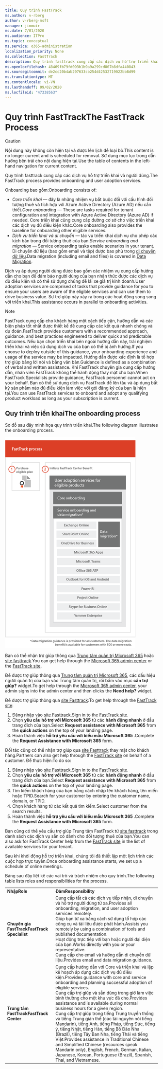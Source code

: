 ```yaml
---
title: Quy trình FastTrack
ms.author: v-rberg
author: v-rberg-msft
manager: jimmuir
ms.date: 7/01/2020
ms.audience: ITPro
ms.topic: conceptual
ms.service: o365-administration
localization_priority: None
ms.collection: FastTrack
description: Quy trình fasttrack cung cấp các dịch vụ hỗ trợ triển khai và người dùng.
ms.openlocfilehash: 48469fb79fd093b1b9a9a299cd807b8dfa440843
ms.sourcegitcommit: de2cc20b4ab297633cb254d42532719022bb8d99
ms.translationtype: MT
ms.contentlocale: vi-VN
ms.lasthandoff: 09/02/2020
ms.locfileid: "47338563"
---
```

# <a name="the-fasttrack-process"></a><span data-ttu-id="1a5fe-103">Quy trình FastTrack</span><span class="sxs-lookup"><span data-stu-id="1a5fe-103">The FastTrack Process</span></span>

> [!CAUTION]
> <span data-ttu-id="1a5fe-104">Nội dung này không còn hiện tại và được lên lịch để loại bỏ.</span><span class="sxs-lookup"><span data-stu-id="1a5fe-104">This content is no longer current and is scheduled for removal.</span></span> <span data-ttu-id="1a5fe-105">Sử dụng mục lục trong dẫn hướng bên trái cho nội dung hiện tại.</span><span class="sxs-lookup"><span data-stu-id="1a5fe-105">Use the table of contents in the left-hand navigation for current content.</span></span>

<span data-ttu-id="1a5fe-106">Quy trình fasttrack cung cấp các dịch vụ hỗ trợ triển khai và người dùng.</span><span class="sxs-lookup"><span data-stu-id="1a5fe-106">The FastTrack process provides onboarding and user adoption services.</span></span> 
  
<span data-ttu-id="1a5fe-107">Onboarding bao gồm:</span><span class="sxs-lookup"><span data-stu-id="1a5fe-107">Onboarding consists of:</span></span>
  
- <span data-ttu-id="1a5fe-108">*Core triển khai* — đây là những nhiệm vụ bắt buộc đối với cấu hình đối tượng thuê và tích hợp với Azure Active Directory (Azure AD) nếu cần thiết.</span><span class="sxs-lookup"><span data-stu-id="1a5fe-108">*Core onboarding* — These are tasks required for tenant configuration and integration with Azure Active Directory (Azure AD) if needed.</span></span> <span data-ttu-id="1a5fe-109">Core triển khai cũng cung cấp đường cơ sở cho việc triển khai các dịch vụ đủ điều kiện khác.</span><span class="sxs-lookup"><span data-stu-id="1a5fe-109">Core onboarding also provides the baseline for onboarding other eligible services.</span></span> 
- <span data-ttu-id="1a5fe-110">*Dịch vụ triển khai và di chuyển* — tác vụ triển khai dịch vụ cho phép các kịch bản trong đối tượng thuê của bạn.</span><span class="sxs-lookup"><span data-stu-id="1a5fe-110">*Service onboarding and migration* — Service onboarding tasks enable scenarios in your tenant.</span></span> <span data-ttu-id="1a5fe-111">Di chuyển dữ liệu (bao gồm email và tệp) được bao phủ trong [di chuyển dữ liệu](O365-data-migration.md).</span><span class="sxs-lookup"><span data-stu-id="1a5fe-111">Data migration (including email and files) is covered in [Data Migration](O365-data-migration.md).</span></span> 
    
<span data-ttu-id="1a5fe-112">Dịch vụ áp dụng người dùng được bao gồm các nhiệm vụ cung cấp hướng dẫn cho bạn để đảm bảo người dùng của bạn nhận thức được các dịch vụ đủ điều kiện và có thể sử dụng chúng để lái xe giá trị kinh doanh.</span><span class="sxs-lookup"><span data-stu-id="1a5fe-112">User adoption services are comprised of tasks that provide guidance for you to ensure your users are aware of the eligible services and can use them to drive business value.</span></span> <span data-ttu-id="1a5fe-113">Sự trợ giúp này xảy ra trong các hoạt động song song với triển khai.</span><span class="sxs-lookup"><span data-stu-id="1a5fe-113">This assistance occurs in parallel to onboarding activities.</span></span>
  
> [!NOTE]
> <span data-ttu-id="1a5fe-114">FastTrack cung cấp cho khách hàng một cách tiếp cận, hướng dẫn và các biện pháp tốt nhất được thiết kế để cung cấp các kết quả nhanh chóng và dự đoán.</span><span class="sxs-lookup"><span data-stu-id="1a5fe-114">FastTrack provides customers with a recommended approach, guidance, and best practices engineered to deliver quick and predictable outcomes.</span></span> <span data-ttu-id="1a5fe-115">Nếu bạn chọn triển khai bên ngoài hướng dẫn này, trải nghiệm triển khai và việc sử dụng dịch vụ của bạn có thể bị ảnh hưởng.</span><span class="sxs-lookup"><span data-stu-id="1a5fe-115">If you choose to deploy outside of this guidance, your onboarding experience and usage of the service may be impacted.</span></span> <span data-ttu-id="1a5fe-116">Hướng dẫn được xác định là tổ hợp trợ giúp bằng lời nói và bằng văn bản.</span><span class="sxs-lookup"><span data-stu-id="1a5fe-116">Guidance is defined as a combination of verbal and written assistance.</span></span> <span data-ttu-id="1a5fe-117">Khi FastTrack chuyên gia cung cấp hướng dẫn, nhân viên FastTrack không thể hành động thay mặt cho bạn.</span><span class="sxs-lookup"><span data-stu-id="1a5fe-117">When FastTrack Specialists provide guidance, FastTrack personnel cannot act on your behalf.</span></span> <span data-ttu-id="1a5fe-118">Bạn có thể sử dụng dịch vụ FastTrack để lên tàu và áp dụng bất kỳ sản phẩm nào đủ điều kiện làm việc với gói đăng ký của bạn là hiện tại.</span><span class="sxs-lookup"><span data-stu-id="1a5fe-118">You can use FastTrack services to onboard and adopt any qualifying product workload as long as your subscription is current.</span></span> 
  
## <a name="the-onboarding-process"></a><span data-ttu-id="1a5fe-119">Quy trình triển khai</span><span class="sxs-lookup"><span data-stu-id="1a5fe-119">The onboarding process</span></span>

<span data-ttu-id="1a5fe-120">Sơ đồ sau đây minh họa quy trình triển khai.</span><span class="sxs-lookup"><span data-stu-id="1a5fe-120">The following diagram illustrates the onboarding process.</span></span>
  
![Đường thời gian sử dụng lợi ích Onboarding](media/o365-onboarding-timeline-m365-apps.png)
  
<span data-ttu-id="1a5fe-122">Bạn có thể nhận trợ giúp thông qua [Trung tâm quản trị Microsoft 365](https://go.microsoft.com/fwlink/?linkid=2032704) hoặc [site fasttrack](https://go.microsoft.com/fwlink/?linkid=780698).</span><span class="sxs-lookup"><span data-stu-id="1a5fe-122">You can get help through the [Microsoft 365 admin center](https://go.microsoft.com/fwlink/?linkid=2032704) or the [FastTrack site](https://go.microsoft.com/fwlink/?linkid=780698).</span></span> 

<span data-ttu-id="1a5fe-123">Để được trợ giúp thông qua [Trung tâm quản trị Microsoft 365](https://go.microsoft.com/fwlink/?linkid=2032704), các dấu hiệu người quản trị của bạn vào Trung tâm quản trị, rồi bấm vào mục **cần trợ giúp?** widget.</span><span class="sxs-lookup"><span data-stu-id="1a5fe-123">To get help through the [Microsoft 365 admin center](https://go.microsoft.com/fwlink/?linkid=2032704), your admin signs into the admin center and then clicks the **Need help?** widget.</span></span> 

<span data-ttu-id="1a5fe-124">Để được trợ giúp thông qua [site Fasttrack](https://go.microsoft.com/fwlink/?linkid=780698):</span><span class="sxs-lookup"><span data-stu-id="1a5fe-124">To get help through the [FastTrack site](https://go.microsoft.com/fwlink/?linkid=780698):</span></span> 
1.    <span data-ttu-id="1a5fe-125">Đăng nhập vào [site Fasttrack](https://go.microsoft.com/fwlink/?linkid=780698).</span><span class="sxs-lookup"><span data-stu-id="1a5fe-125">Sign in to the [FastTrack site](https://go.microsoft.com/fwlink/?linkid=780698).</span></span> 
2.    <span data-ttu-id="1a5fe-126">Chọn **yêu cầu hỗ trợ với Microsoft 365** từ các **hành động nhanh** ở đầu trang đích của bạn.</span><span class="sxs-lookup"><span data-stu-id="1a5fe-126">Select **Request assistance with Microsoft 365** from the **quick actions** on the top of your landing page.</span></span>
3.    <span data-ttu-id="1a5fe-127">Hoàn thành việc **hỗ trợ yêu cầu với biểu mẫu Microsoft 365** .</span><span class="sxs-lookup"><span data-stu-id="1a5fe-127">Complete the **Request Assistance with Microsoft 365** form.</span></span>
  
<span data-ttu-id="1a5fe-128">Đối tác cũng có thể nhận trợ giúp qua [site Fasttrack](https://go.microsoft.com/fwlink/?linkid=780698) thay mặt cho khách hàng.</span><span class="sxs-lookup"><span data-stu-id="1a5fe-128">Partners can also get help through the [FastTrack site](https://go.microsoft.com/fwlink/?linkid=780698) on behalf of a customer.</span></span> <span data-ttu-id="1a5fe-129">Để thực hiện:</span><span class="sxs-lookup"><span data-stu-id="1a5fe-129">To do so:</span></span>
1.    <span data-ttu-id="1a5fe-130">Đăng nhập vào [site Fasttrack](https://go.microsoft.com/fwlink/?linkid=780698).</span><span class="sxs-lookup"><span data-stu-id="1a5fe-130">Sign in to the [FastTrack site](https://go.microsoft.com/fwlink/?linkid=780698).</span></span> 
2.    <span data-ttu-id="1a5fe-131">Chọn **yêu cầu hỗ trợ với Microsoft 365** từ các **hành động nhanh** ở đầu trang đích của bạn.</span><span class="sxs-lookup"><span data-stu-id="1a5fe-131">Select **Request assistance with Microsoft 365** from the **quick actions** on the top of your landing page.</span></span>
3.    <span data-ttu-id="1a5fe-132">Tìm kiếm khách hàng của bạn bằng cách nhập tên khách hàng, tên miền hoặc TPID.</span><span class="sxs-lookup"><span data-stu-id="1a5fe-132">Search for your customer by entering the customer name, domain, or TPID.</span></span>
4.    <span data-ttu-id="1a5fe-133">Chọn khách hàng từ các kết quả tìm kiếm.</span><span class="sxs-lookup"><span data-stu-id="1a5fe-133">Select customer from the search results.</span></span>
5.    <span data-ttu-id="1a5fe-134">Hoàn thành việc **hỗ trợ yêu cầu với biểu mẫu Microsoft 365** .</span><span class="sxs-lookup"><span data-stu-id="1a5fe-134">Complete the **Request Assistance with Microsoft 365** form.</span></span>
  
 <span data-ttu-id="1a5fe-135">Bạn cũng có thể yêu cầu trợ giúp Trung tâm FastTrack từ [site fasttrack](https://go.microsoft.com/fwlink/?linkid=780698) trong danh sách các dịch vụ sẵn có dành cho đối tượng thuê của bạn.</span><span class="sxs-lookup"><span data-stu-id="1a5fe-135">You can also ask for FastTrack Center help from the [FastTrack site](https://go.microsoft.com/fwlink/?linkid=780698) in the list of available services for your tenant.</span></span> 
    
 <span data-ttu-id="1a5fe-136">Sau khi khởi động hỗ trợ triển khai, chúng tôi đã thiết lập một lịch trình các cuộc họp trực tuyến.</span><span class="sxs-lookup"><span data-stu-id="1a5fe-136">Once onboarding assistance starts, we set up a schedule of online meetings.</span></span>

<span data-ttu-id="1a5fe-137">Bảng sau đây liệt kê các vai trò và trách nhiệm cho quy trình.</span><span class="sxs-lookup"><span data-stu-id="1a5fe-137">The following table lists roles and responsibilities for the process.</span></span>
    
|||
|:-----|:-----|
|<span data-ttu-id="1a5fe-138">**Nhập**</span><span class="sxs-lookup"><span data-stu-id="1a5fe-138">**Role**</span></span> <br/> |<span data-ttu-id="1a5fe-139">**Đảm**</span><span class="sxs-lookup"><span data-stu-id="1a5fe-139">**Responsibility**</span></span> <br/> |
|<span data-ttu-id="1a5fe-140">**Chuyên gia FastTrack**</span><span class="sxs-lookup"><span data-stu-id="1a5fe-140">**FastTrack Specialist**</span></span> <br/> |<span data-ttu-id="1a5fe-141">Cung cấp tất cả các dịch vụ tiếp nhận, di chuyển và hỗ trợ người dùng từ xa.</span><span class="sxs-lookup"><span data-stu-id="1a5fe-141">Provides all onboarding, migration, and user adoption services remotely.</span></span>  <br/> <span data-ttu-id="1a5fe-142">Giúp bạn từ xa bằng cách sử dụng tổ hợp các công cụ và tài liệu được phát hành.</span><span class="sxs-lookup"><span data-stu-id="1a5fe-142">Assists you remotely by using a combination of tools and published documentation.</span></span> <br/> <span data-ttu-id="1a5fe-143">Hoạt động trực tiếp với bạn hoặc người đại diện của bạn.</span><span class="sxs-lookup"><span data-stu-id="1a5fe-143">Works directly with you or your representative.</span></span> <br/> <span data-ttu-id="1a5fe-144">Cung cấp cho email và hướng dẫn di chuyển dữ liệu.</span><span class="sxs-lookup"><span data-stu-id="1a5fe-144">Provides email and data migration guidance.</span></span>|
|<span data-ttu-id="1a5fe-145">**Trung tâm FastTrack**</span><span class="sxs-lookup"><span data-stu-id="1a5fe-145">**FastTrack Center**</span></span>  <br/> |<span data-ttu-id="1a5fe-146">Cung cấp hướng dẫn với Core và triển khai và lập kế hoạch áp dụng các dịch vụ đủ điều kiện.</span><span class="sxs-lookup"><span data-stu-id="1a5fe-146">Provides guidance with core and service onboarding and planning successful adoption of eligible services.</span></span>  <br/> <span data-ttu-id="1a5fe-147">Cung cấp trợ giúp và sẵn dùng trong giờ làm việc bình thường cho một khu vực đã cho.</span><span class="sxs-lookup"><span data-stu-id="1a5fe-147">Provides assistance and is available during normal business hours for a given region.</span></span> <br/> <span data-ttu-id="1a5fe-148">Cung cấp trợ giúp trong tiếng Trung truyền thống và tiếng Trung giản thể (các tài nguyên nói tiếng Mandarin), tiếng Anh, tiếng Pháp, tiếng Đức, tiếng ý, tiếng Nhật, tiếng Hàn, tiếng Bồ Đào Nha (Brazil), tiếng Tây Ban Nha, tiếng Thái và tiếng Việt.</span><span class="sxs-lookup"><span data-stu-id="1a5fe-148">Provides assistance in Traditional Chinese and Simplified Chinese (resources speak Mandarin only), English, French, German, Italian, Japanese, Korean, Portuguese (Brazil), Spanish, Thai, and Vietnamese.</span></span>|
